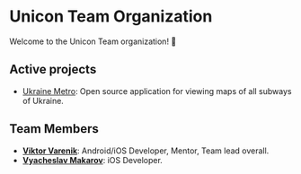 # Unicon Team Organization

Welcome to the Unicon Team organization! 🍞

## Active projects

- [Ukraine Metro](https://github.com/UniconTeam/UkraineMetro-android): Open source application for viewing maps of all subways of Ukraine.

## Team Members

- **[Viktor Varenik](https://github.com/kotleni)**: Android/iOS Developer, Mentor, Team lead overall.
- **[Vyacheslav Makarov](https://github.com/slavaglc)**: iOS Developer.
